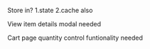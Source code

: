 Store in?
1.state
2.cache also

View item details modal needed

Cart page quantity control funtionality needed
